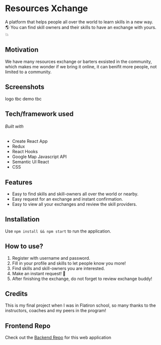# Resources Xchange

A platform that helps people all over the world to learn skills in a new way. :earth_americas: You can find skill owners and their skills to have an exchange with yours. :boom:



## Motivation

We have many resources exchange or barters exsisted in the community, which makes me wonder if we bring it online, it can benifit more people, not limited to a community. 



## Screenshots

logo tbc
demo tbc



## Tech/framework used

###### Built with
- Create React App
- Redux
- React Hooks
- Google Map Javascript API
- Semantic UI React
- CSS



## Features

- Easy to find skills and skill-owners all over the world or nearby. 
- Easy request for an exchange and instant confirmation. 
- Easy to view all your exchanges and review the skill providers.



## Installation
Use `npm install && npm start` to run the application.



## How to use?

1. Register with username and password. 
2. Fill in your profile and skills to let people know you more!
3. Find skills and skill-owners you are interested. 
4. Make an instant request! :clap:
5. After finishing the exchange, do not forget to review exchange buddy!



## Credits
This is my final project when I was in Flatiron school, so many thanks to the instructors, coaches and my peers in the program!



## Frontend Repo
Check out the [Backend Repo](https://github.com/yukiyao119/resources-exchange-backend) for this web application

